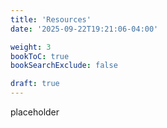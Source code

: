 ```yaml
---
title: 'Resources'
date: '2025-09-22T19:21:06-04:00'

weight: 3
bookToC: true
bookSearchExclude: false

draft: true
---
```


placeholder